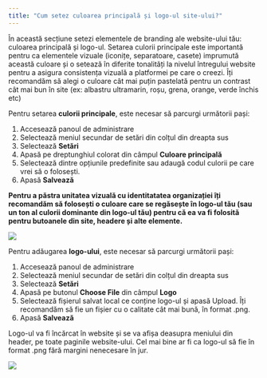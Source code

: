 ```yaml
---
title: "Cum setez culoarea principală și logo-ul site-ului?"
---
```


În această secțiune setezi elementele de branding ale website-ului tău:
culoarea principală și logo-ul. Setarea culorii principale este
importantă pentru ca elementele vizuale (iconițe, separatoare, casete)
imprumută această culoare și o setează în diferite tonalități la nivelul
întregului website pentru a asigura consistența vizuală a platformei pe
care o creezi. Îți recomandăm să alegi o culoare cât mai puțin pastelată
pentru un contrast cât mai bun în site (ex: albastru ultramarin, roșu,
grena, orange, verde închis etc)

Pentru setarea **culorii principale**, este necesar să parcurgi
următorii pași:

1)  Accesează panoul de administrare
2)  Selectează meniul secundar de setări din colțul din dreapta sus
3)  Selectează **Setări**
4)  Apasă pe dreptunghiul colorat din câmpul **Culoare principală**
5)  Selectează dintre opțiunile predefinite sau adaugă codul culorii pe
    care vrei să o folosești.
6)  Apasă **Salvează**

**Pentru a păstra unitatea vizuală cu identitatatea organizației îți
recomandăm să folosești o culoare care se regăsește în logo-ul tău (sau
un ton al culorii dominante din logo-ul tău) pentru că ea va fi folosită
pentru butoanele din site, headere și alte elemente.**

<a href="/assets/help/009.png">
    <img src="/assets/help/009.png" />
</a>

Pentru adăugarea **logo-ului**, este necesar să parcurgi următorii pași:

1)  Accesează panoul de administrare
2)  Selectează meniul secundar de setări din colțul din dreapta sus
3)  Selectează **Setări**
4)  Apasă pe butonul **Choose File** din câmpul **Logo**
5)  Selectează fișierul salvat local ce conține logo-ul și apasă Upload.
    Îți recomandăm să fie un fișier cu o calitate cât mai bună, în
    format .png.
6)  Apasă **Salvează**

Logo-ul va fi încărcat în website și se va afișa deasupra meniului din
header, pe toate paginile website-ului. Cel mai bine ar fi ca logo-ul să
fie în format .png fără margini nenecesare în jur.

<a href="/assets/help/023.png">
    <img src="/assets/help/023.png" />
</a>
